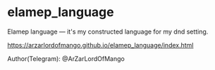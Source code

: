 # elamep_language
Elamep language — it's my constructed language for my dnd setting.

https://arzarlordofmango.github.io/elamep_language/index.html

Author(Telegram): @ArZarLordOfMango
